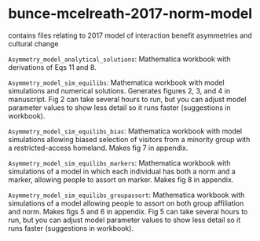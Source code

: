 # bunce-mcelreath-2017-norm-model
contains files relating to 2017 model of interaction benefit asymmetries and cultural change 

``Asymmetry_model_analytical_solutions``: Mathematica workbook with derivations of Eqs 11 and 8.

``Asymmetry_model_sim_equilibs``: Mathematica workbook with model simulations and numerical solutions. Generates figures 2, 3, and 4 in manuscript. Fig 2 can take several hours to run, but you can adjust model parameter values to show less detail so it runs faster (suggestions in workbook).

``Asymmetry_model_sim_equilibs_bias``: Mathematica workbook with model simulations allowing biased selection of visitors from a minority group with a restricted-access homeland. Makes fig 7 in appendix.

``Asymmetry_model_sim_equilibs_markers``: Mathematica workbook with simulations of a model in which each individual has both a norm and a marker, allowing people to assort on marker. Makes fig 8 in appendix.

``Asymmetry_model_sim_equilibs_groupassort``: Mathematica workbook with simulations of a model allowing people to assort on both group affiliation and norm. Makes figs 5 and 6 in appendix. Fig 5 can take several hours to run, but you can adjust model parameter values to show less detail so it runs faster (suggestions in workbook).
